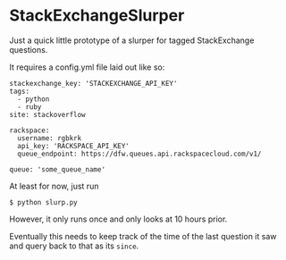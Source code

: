StackExchangeSlurper
====================

Just a quick little prototype of a slurper for tagged StackExchange questions.

It requires a config.yml file laid out like so:

    stackexchange_key: 'STACKEXCHANGE_API_KEY'
    tags:
      - python
      - ruby
    site: stackoverflow

    rackspace:
      username: rgbkrk
      api_key: 'RACKSPACE_API_KEY'
      queue_endpoint: https://dfw.queues.api.rackspacecloud.com/v1/

    queue: 'some_queue_name'

At least for now, just run

```
$ python slurp.py
```

However, it only runs once and only looks at 10 hours prior.

Eventually this needs to keep track of the time of the last question it saw and query back to that as its `since`.
